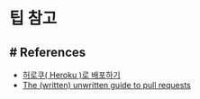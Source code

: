 # 팁 참고


## # References
 - [허로쿠( Heroku )로 배포하기](https://victorydntmd.tistory.com/112)
 - [The (written) unwritten guide to pull requests](https://www.atlassian.com/blog/git/written-unwritten-guide-pull-requests?utm_source=ep&utm_medium=email&utm_campaign=1erpr&utm_term=b_EML-6473&ep_click_type=primary)
